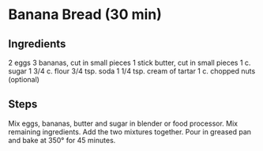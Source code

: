 # Banana Bread (30 min)
## Ingredients
2 eggs
3 bananas, cut in small pieces
1 stick butter, cut in small pieces
1 c. sugar
1 3/4 c. flour
3/4 tsp. soda
1 1/4 tsp. cream of tartar
1 c. chopped nuts (optional)

## Steps
Mix eggs, bananas, butter and sugar in blender or food processor.
Mix remaining ingredients.
Add the two mixtures together.
Pour in greased pan and bake at 350° for 45 minutes.